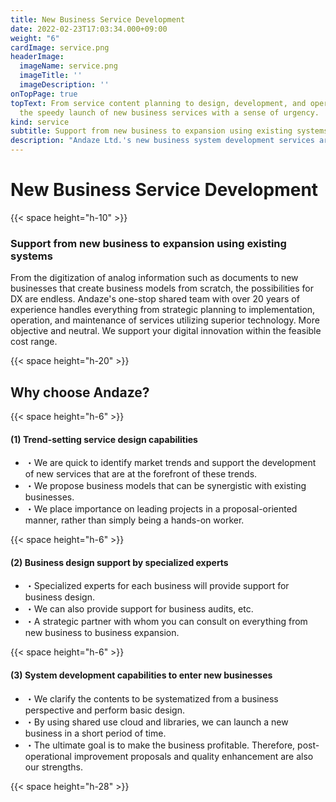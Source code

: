```yaml
---
title: New Business Service Development
date: 2022-02-23T17:03:34.000+09:00
weight: "6"
cardImage: service.png
headerImage:
  imageName: service.png
  imageTitle: ''
  imageDescription: ''
onTopPage: true
topText: From service content planning to design, development, and operation, we support
  the speedy launch of new business services with a sense of urgency.
kind: service
subtitle: Support from new business to expansion using existing systems
description: "Andaze Ltd.'s new business system development services are flexible enough to adapt to change and make your new business a success. We employ agile development to quickly release the best functionality for your business. We also help you secure new sources of revenue and acquire new customers by effectively utilizing your existing data and offering it as a SaaS service. From the first step to the final system development, we will do our best to support your business."
---
```

# New Business Service Development

{{< space height="h-10" >}}

### Support from new business to expansion using existing systems

From the digitization of analog information such as documents to new businesses that create business models from scratch, the possibilities for DX are endless. Andaze's one-stop shared team with over 20 years of experience handles everything from strategic planning to implementation, operation, and maintenance of services utilizing superior technology. More objective and neutral. We support your digital innovation within the feasible cost range.

{{< space height="h-20" >}}

## Why choose Andaze?

{{< space height="h-6" >}}

#### (1) Trend-setting service design capabilities

* ・We are quick to identify market trends and support the development of new services that are at the forefront of these trends.
* ・We propose business models that can be synergistic with existing businesses.
* ・We place importance on leading projects in a proposal-oriented manner, rather than simply being a hands-on worker.

{{< space height="h-6" >}}

#### (2) Business design support by specialized experts

* ・Specialized experts for each business will provide support for business design.
* ・We can also provide support for business audits, etc.
* ・A strategic partner with whom you can consult on everything from new business to business expansion.

{{< space height="h-6" >}}

#### (3) System development capabilities to enter new businesses

* ・We clarify the contents to be systematized from a business perspective and perform basic design.
* ・By using shared use cloud and libraries, we can launch a new business in a short period of time.
* ・The ultimate goal is to make the business profitable. Therefore, post-operational improvement proposals and quality enhancement are also our strengths.

{{< space height="h-28" >}}